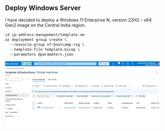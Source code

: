 ## Deploy Windows Server

I have decided to deploy a Windows 11 Enterprise N, version 22H2 – x64 Gen2 image on the Central India region.

```
cd ip-address-management/template.vm
az deployment group create \
  --resource-group nf-bootcamp-rsg \
  --template-file template.bicep \
  --parameters @parameters.json
```

![](assets/azure_vm_running.jpg)
